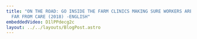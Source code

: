 ```yaml
---
title: "ON THE ROAD: GO INSIDE THE FARM CLINICS MAKING SURE WORKERS ARE NEVER
  FAR FROM CARE (2018) -ENGLISH"
embeddedVideo: D1lPPdecg2c
layout: ../../layouts/BlogPost.astro
---
```

